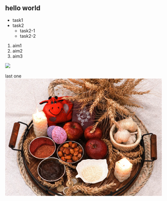 ##
## hello world
* task1
* task2
   * task2-1
   * task2-2

1. aim1
2. aim2
3. aim3
   
![](https://gitlab.com/picbed/bed/uploads/75985eac80cb11269120d0283ce6a8a5/logo.png)

last one
![](img2/persian-new-year.jpg)
